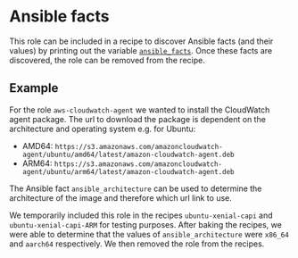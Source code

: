 # Ansible facts

This role can be included in a recipe to discover Ansible facts (and their values) by printing out the variable 
[`ansible_facts`](https://docs.ansible.com/ansible/latest/user_guide/playbooks_vars_facts.html). Once these facts are
discovered, the role can be removed from the recipe.

## Example

For the role `aws-cloudwatch-agent` we wanted to install the CloudWatch agent package. The url to download the package 
is dependent on the architecture and operating system e.g. for Ubuntu:
- AMD64: `https://s3.amazonaws.com/amazoncloudwatch-agent/ubuntu/amd64/latest/amazon-cloudwatch-agent.deb`
- ARM64: `https://s3.amazonaws.com/amazoncloudwatch-agent/ubuntu/arm64/latest/amazon-cloudwatch-agent.deb`

The Ansible fact `ansible_architecture` can be used to determine the architecture of the image and therefore which
url link to use.

We temporarily included this role in the recipes `ubuntu-xenial-capi` and `ubuntu-xenial-capi-ARM` for testing purposes.
After baking the recipes, we were able to determine that the values of `ansible_architecture` were `x86_64` and 
`aarch64` respectively. We then removed the role from the recipes.